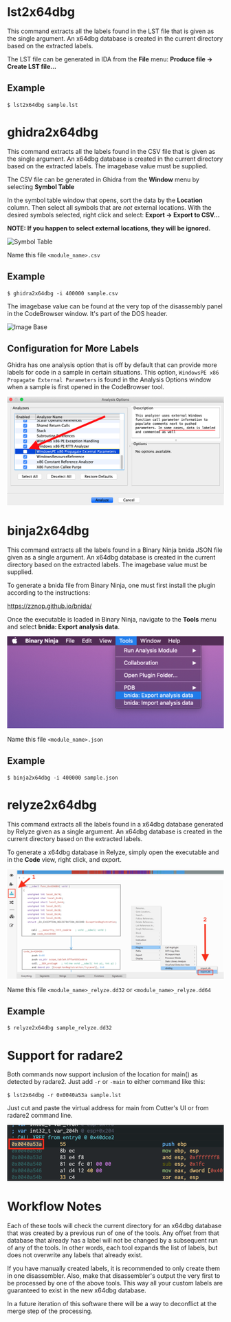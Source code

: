 # lst2x64dbg
This command extracts all the labels found in the LST file that is given as
the single argument. An x64dbg database is created in the current directory
based on the extracted labels.

The LST file can be generated in IDA from the **File** menu: **Produce file -> Create LST file...**

## Example

    $ lst2x64dbg sample.lst

# ghidra2x64dbg
This command extracts all the labels found in the CSV file that is given as
the single argument. An x64dbg database is created in the current directory
based on the extracted labels. The imagebase value must be supplied.

The CSV file can be generated in Ghidra from the **Window** menu by selecting **Symbol Table**

In the symbol table window that opens, sort the data by the **Location** column. Then select all
symbols that are *not* external locations. With the desired symbols selected, right click and select:
**Export -> Export to CSV...**

**NOTE: If you happen to select external locations, they will be ignored.**

![Symbol Table](/images/symbol_table.png)

Name this file `<module_name>.csv`

## Example

    $ ghidra2x64dbg -i 400000 sample.csv

The imagebase value can be found at the very top of the disassembly panel in the CodeBrowser window.
It's part of the DOS header.

![Image Base](/images/imagebase.png)

## Configuration for More Labels

Ghidra has one analysis option that is off by default that can provide more labels for code in a sample in certain situations. This option, `WindowsPE x86 Propagate External Parameters` is found in the Analysis Options window when a sample is first opened in the CodeBrowser tool.

![Analysis Options](/images/ghidra_more_labels.png)

# binja2x64dbg
This command extracts all the labels found in a Binary Ninja bnida JSON file given as a single argument.
An x64dbg database is created in the current directory based on the extracted labels. The imagebase value
must be supplied.

To generate a bnida file from Binary Ninja, one must first install the plugin according to the instructions:

https://zznop.github.io/bnida/

Once the executable is loaded in Binary Ninja, navigate to the **Tools** menu and select **bnida: Export analysis data**.

![BinaryNinja](/images/binja.png)

Name this file `<module_name>.json`

## Example

    $ binja2x64dbg -i 400000 sample.json

# relyze2x64dbg
This command extracts all the labels found in a x64dbg database generated by Relyze given as a single argument.
An x64dbg database is created in the current directory based on the extracted labels.

To generate a x64dbg database in Relyze, simply open the executable and in the **Code** view, right click, and export.

![Relyze](/images/relyze.png)

Name this file `<module_name>_relyze.dd32` or `<module_name>_relyze.dd64`

## Example

    $ relyze2x64dbg sample_relyze.dd32

# Support for radare2
Both commands now support inclusion of the location for main() as detected by
radare2. Just add `-r` or `-main` to either command like this:

    $ lst2x64dbg -r 0x0040a53a sample.lst

Just cut and paste the virtual address for main from Cutter's UI or from radare2 command line.

![Main](/images/radare2_main.png)

# Workflow Notes
Each of these tools will check the current directory for an x64dbg database that was created by a previous run of one of
the tools. Any offset from that database that already has a label will not be changed by a subsequent run of any of the
tools. In other words, each tool expands the list of labels, but does not overwrite any labels that already exist.

If you have manually created labels, it is recommended to only create them in one disassembler. Also, make that disassembler's
output the very first to be processed by one of the above tools. This way all your custom labels are guaranteed to exist
in the new x64dbg database.

In a future iteration of this software there will be a way to deconflict at the merge step of the processing.
